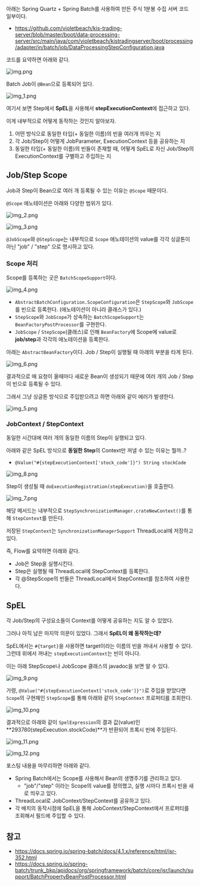 아래는 Spring Quartz + Spring Batch를 사용하여 만든 주식 1분봉 수집 서버 코드 일부이다.
- https://github.com/violetbeach/kis-trading-server/blob/master/boot/data-processing-server/src/main/java/com/violetbeach/kistradingserver/boot/processing/adapter/in/batch/job/DataProcessingStepConfiguration.java

코드를 요약하면 아래와 같다.

![img.png](images/img.png)

Batch Job이 `@Bean`으로 등록되어 있다.

![img_1.png](images/img_1.png)

여기서 보면 Step에서 **SpEL**을 사용해서 **stepExecutionContext**에 접근하고 있다.

이게 내부적으로 어떻게 동작하는 것인지 알아보자.
1. 어떤 방식으로 동일한 타입(+ 동일한 이름)의 빈을 여러개 띄우는 지
2. 각 Job/Step이 어떻게 JobParameter, ExecutionContext 등을 공유하는 지
3. 동일한 타입(+ 동일한 이름)의 빈들이 존재할 때, 어떻게 SpEL로 자신 Job/Step의 ExecutionContext를 구별하고 주입하는 지

## Job/Step Scope

Job과 Step이 Bean으로 여러 개 등록될 수 있는 이유는 `@Scope` 때문이다.

`@Scope` 애노테이션은 아래와 다양한 범위가 있다.

![img_2.png](images/img_2.png)

![img_3.png](images/img_3.png)

`@JobScope`와 `@StepScope`는 내부적으로  `Scope` 애노테이션의 value를 각각 싱글톤이 아닌 "job" / "step" 으로 명시하고 있다.

### Scope 처리

Scope를 등록하는 곳은 `BatchScopeSupport`이다.

![img_4.png](images/img_4.png)

- `AbstractBatchConfiguration.ScopeConfiguration`은 `StepScope`와 `JobScope`를 빈으로 등록한다. (애노테이션이 아니라 클래스가 있다.)
- `StepScope`와 `JobScope`가 상속하는 `BatchScopeSupport`는 `BeanFactoryPostProcessor`를 구현한다.
- `JobScope` / `StepScope`(클래스)로 인해 `BeanFactory`에 Scope에 value로 **job/step**과 각각의 애노테이션을 등록한다.

아래는 `AbstractBeanFactory`이다. Job / Step이 실행될 때 아래의 부분을 타게 된다.

![img_6.png](images/img_6.png)

결과적으로 매 요청이 올때마다 새로운 Bean이 생성되기 때문에 여러 개의 Job / Step이 빈으로 등록될 수 있다.

그래서 그냥 싱글톤 방식으로 주입받으려고 하면 아래와 같이 에러가 발생한다.

![img_5.png](images/img_5.png)

### JobContext / StepContext

동일한 시간대에 여러 개의 동일한 이름의 Step이 실행되고 있다.

아래와 같은 SpEL 방식으로 **동일한 Step**의 Context만 꺼낼 수 있는 이유는 뭘까..?
- `@Value("#{stepExecutionContext['stock_code']}") String stockCode`

![img_8.png](images/img_8.png)

Step이 생성될 때 `doExecutionRegistration(stepExecution)`을 호출한다.

![img_7.png](images/img_7.png)

해당 메서드는 내부적으로 `StepSynchronizationManager.crateNewContext()`를 통해 `StepContext`를 만든다.

저장된 `StepContext`는 `SynchronizationManagerSupport` ThreadLocal에 저장하고 있다.

즉, Flow를 요약하면 아래와 같다.
- Job은 Step을 실행시킨다.
- Step은 실행될 때 ThreadLocal에 StepContext를 등록한다.
- 각 @StepScope의 빈들은 ThreadLocal에서 StepContext를 참조하여 사용한다.

## SpEL

각 Job/Step의 구성요소들이 Context를 어떻게 공유하는 지도 알 수 있었다.

그러나 아직 남은 마지막 의문이 있었다. 그래서 **SpEL이 왜 동작하는데?**

SpEL에서는 `#{target}`을 사용하면 target이라는 이름의 빈을 꺼내서 사용할 수 있다.
그런데 위에서 꺼내는 `stepExecutionContext`는 빈이 아니다.

이는 아래 StepScope나 JobScope 클래스의 javadoc을 보면 알 수 있다.

![img_9.png](images/img_9.png)

가령, `@Value("#{stepExecutionContext['stock_code']}")`로 주입을 받았다면 `Scope`의 구현체인 `StepScope`를 통해 아래와 같이 `StepContext` 프로퍼티를 조회한다.

![img_10.png](images/img_10.png)

결과적으로 아래와 같이 `SpelExpression`의 결과 값(value)인 **293780(stepExecution.stockCode)**가 반환되어 프록시 빈에 주입된다.

![img_11.png](images/img_11.png)

![img_12.png](images/img_12.png)

포스팅 내용을 마무리하면 아래와 같다.
- Spring Batch에서는 Scope를 사용해서 Bean의 생명주기를 관리하고 있다.
  - "job"/"step" 이라는 Scope의 value를 정의했고, 실행 시마다 프록시 빈을 새로 띄우고 있다.
- ThreadLocal로 JobContext/StepContext를 공유하고 있다.
- 각 배치의 동작시점에 SpEL을 통해 JobContext/StepContext에서 프로퍼티를 조회해서 필드에 주입할 수 있다.


## 참고
- https://docs.spring.io/spring-batch/docs/4.1.x/reference/html/jsr-352.html
- https://docs.spring.io/spring-batch/trunk_bkp/apidocs/org/springframework/batch/core/jsr/launch/support/BatchPropertyBeanPostProcessor.html


